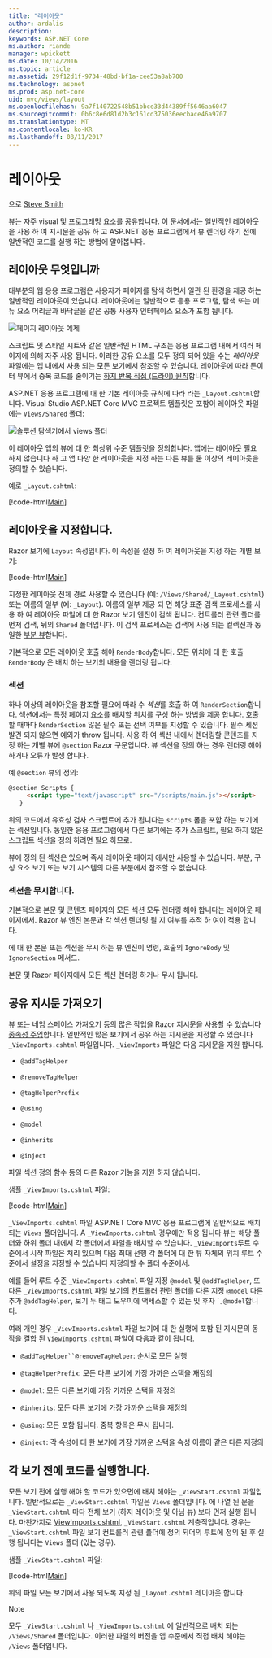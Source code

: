 ```yaml
---
title: "레이아웃"
author: ardalis
description: 
keywords: ASP.NET Core
ms.author: riande
manager: wpickett
ms.date: 10/14/2016
ms.topic: article
ms.assetid: 29f12d1f-9734-48bd-bf1a-cee53a8ab700
ms.technology: aspnet
ms.prod: asp.net-core
uid: mvc/views/layout
ms.openlocfilehash: 9a7f140722548b51bbce33d44389ff5646aa6047
ms.sourcegitcommit: 0b6c8e6d81d2b3c161cd375036eecbace46a9707
ms.translationtype: MT
ms.contentlocale: ko-KR
ms.lasthandoff: 08/11/2017
---
```

# <a name="layout"></a>레이아웃

으로 [Steve Smith](http://ardalis.com)

뷰는 자주 visual 및 프로그래밍 요소를 공유합니다. 이 문서에서는 일반적인 레이아웃을 사용 하 여 지시문을 공유 하 고 ASP.NET 응용 프로그램에서 뷰 렌더링 하기 전에 일반적인 코드를 실행 하는 방법에 알아봅니다.

## <a name="what-is-a-layout"></a>레이아웃 무엇입니까

대부분의 웹 응용 프로그램은 사용자가 페이지를 탐색 하면서 일관 된 환경을 제공 하는 일반적인 레이아웃이 있습니다. 레이아웃에는 일반적으로 응용 프로그램, 탐색 또는 메뉴 요소 머리글과 바닥글을 같은 공통 사용자 인터페이스 요소가 포함 됩니다.

![페이지 레이아웃 예제](layout/_static/page-layout.png)

스크립트 및 스타일 시트와 같은 일반적인 HTML 구조는 응용 프로그램 내에서 여러 페이지에 의해 자주 사용 됩니다. 이러한 공유 요소를 모두 정의 되어 있을 수는 *레이아웃* 파일에는 앱 내에서 사용 되는 모든 보기에서 참조할 수 있습니다. 레이아웃에 따라 든이 터 뷰에서 중복 코드를 줄이기는 [하지 반복 직접 (드라이) 원칙](http://deviq.com/don-t-repeat-yourself/)합니다.

ASP.NET 응용 프로그램에 대 한 기본 레이아웃 규칙에 따라 라는 `_Layout.cshtml`합니다. Visual Studio ASP.NET Core MVC 프로젝트 템플릿은 포함이 레이아웃 파일에는 `Views/Shared` 폴더:

![솔루션 탐색기에서 views 폴더](layout/_static/web-project-views.png)

이 레이아웃 앱의 뷰에 대 한 최상위 수준 템플릿을 정의합니다. 앱에는 레이아웃 필요 하지 않습니다 하 고 앱 다양 한 레이아웃을 지정 하는 다른 뷰를 둘 이상의 레이아웃을 정의할 수 있습니다.

예로 `_Layout.cshtml`:

[!code-html[Main](../../common/samples/WebApplication1/Views/Shared/_Layout.cshtml?highlight=42,66)]

## <a name="specifying-a-layout"></a>레이아웃을 지정합니다.

Razor 보기에 `Layout` 속성입니다. 이 속성을 설정 하 여 레이아웃을 지정 하는 개별 보기:

[!code-html[Main](../../common/samples/WebApplication1/Views/_ViewStart.cshtml?highlight=2)]

지정한 레이아웃 전체 경로 사용할 수 있습니다 (예: `/Views/Shared/_Layout.cshtml`) 또는 이름의 일부 (예: `_Layout`). 이름의 일부 제공 되 면 해당 표준 검색 프로세스를 사용 하 여 레이아웃 파일에 대 한 Razor 보기 엔진이 검색 됩니다. 컨트롤러 관련 폴더를 먼저 검색, 뒤의 `Shared` 폴더입니다. 이 검색 프로세스는 검색에 사용 되는 컬렉션과 동일한 [부분 뷰](partial.md)합니다.

기본적으로 모든 레이아웃 호출 해야 `RenderBody`합니다. 모든 위치에 대 한 호출 `RenderBody` 은 배치 하는 보기의 내용을 렌더링 됩니다.

<a name=layout-sections-label></a>

### <a name="sections"></a>섹션

하나 이상의 레이아웃을 참조할 필요에 따라 수 *섹션*를 호출 하 여 `RenderSection`합니다. 섹션에서는 특정 페이지 요소를 배치할 위치를 구성 하는 방법을 제공 합니다. 호출할 때마다 `RenderSection` 않은 필수 또는 선택 여부를 지정할 수 있습니다. 필수 세션 발견 되지 않으면 예외가 throw 됩니다. 사용 하 여 섹션 내에서 렌더링할 콘텐츠를 지정 하는 개별 뷰에 `@section` Razor 구문입니다. 뷰 섹션을 정의 하는 경우 렌더링 해야 하거나 오류가 발생 합니다.

예 `@section` 뷰의 정의:

```html
@section Scripts {
     <script type="text/javascript" src="/scripts/main.js"></script>
   }
   ```

위의 코드에서 유효성 검사 스크립트에 추가 됩니다는 `scripts` 폼을 포함 하는 보기에는 섹션입니다. 동일한 응용 프로그램에서 다른 보기에는 추가 스크립트, 필요 하지 않은 스크립트 섹션을 정의 하려면 필요 하므로.

뷰에 정의 된 섹션은 있으며 즉시 레이아웃 페이지 에서만 사용할 수 있습니다. 부분, 구성 요소 보기 또는 보기 시스템의 다른 부분에서 참조할 수 없습니다.

### <a name="ignoring-sections"></a>섹션을 무시합니다.

기본적으로 본문 및 콘텐츠 페이지의 모든 섹션 모두 렌더링 해야 합니다는 레이아웃 페이지에서. Razor 뷰 엔진 본문과 각 섹션 렌더링 될 지 여부를 추적 하 여이 적용 합니다.

에 대 한 본문 또는 섹션을 무시 하는 뷰 엔진이 명령, 호출의 `IgnoreBody` 및 `IgnoreSection` 메서드.

본문 및 Razor 페이지에서 모든 섹션 렌더링 하거나 무시 됩니다.

<a name=viewimports></a>

## <a name="importing-shared-directives"></a>공유 지시문 가져오기

뷰 또는 네임 스페이스 가져오기 등의 많은 작업을 Razor 지시문을 사용할 수 있습니다 [종속성 주입](dependency-injection.md)합니다. 일반적인 많은 보기에서 공유 하는 지시문을 지정할 수 있습니다 `_ViewImports.cshtml` 파일입니다. `_ViewImports` 파일은 다음 지시문을 지원 합니다.

* `@addTagHelper`

* `@removeTagHelper`

* `@tagHelperPrefix`

* `@using`

* `@model`

* `@inherits`

* `@inject`

파일 섹션 정의 함수 등의 다른 Razor 기능을 지원 하지 않습니다.

샘플 `_ViewImports.cshtml` 파일:

[!code-html[Main](../../common/samples/WebApplication1/Views/_ViewImports.cshtml)]

`_ViewImports.cshtml` 파일 ASP.NET Core MVC 응용 프로그램에 일반적으로 배치 되는 `Views` 폴더입니다. A `_ViewImports.cshtml` 경우에만 적용 됩니다 뷰는 해당 폴더와 하위 폴더 내에서 각 폴더에서 파일을 배치할 수 있습니다. `_ViewImports`루트 수준에서 시작 파일은 처리 있으며 다음 최대 선행 각 폴더에 대 한 뷰 자체의 위치 루트 수준에서 설정을 지정할 수 있습니다 재정의할 수 폴더 수준에서.

예를 들어 루트 수준 `_ViewImports.cshtml` 파일 지정 `@model` 및 `@addTagHelper`, 또 다른 `_ViewImports.cshtml` 파일 보기의 컨트롤러 관련 폴더를 다른 지정 `@model` 다른 추가 `@addTagHelper`, 보기 두 태그 도우미에 액세스할 수 있는 및 후자 ´ ֲ `@model`합니다.

여러 개인 경우 `_ViewImports.cshtml` 파일 보기에 대 한 실행에 포함 된 지시문의 동작을 결합 된 `ViewImports.cshtml` 파일이 다음과 같이 됩니다.

* `@addTagHelper``@removeTagHelper`: 순서로 모든 실행

* `@tagHelperPrefix`: 모든 다른 보기에 가장 가까운 스택을 재정의

* `@model`: 모든 다른 보기에 가장 가까운 스택을 재정의

* `@inherits`: 모든 다른 보기에 가장 가까운 스택을 재정의

* `@using`: 모든 포함 됩니다. 중복 항목은 무시 됩니다.

* `@inject`: 각 속성에 대 한 보기에 가장 가까운 스택을 속성 이름이 같은 다른 재정의

<a name=viewstart></a>

## <a name="running-code-before-each-view"></a>각 보기 전에 코드를 실행합니다.

모든 보기 전에 실행 해야 할 코드가 있으면에 배치 해야는 `_ViewStart.cshtml` 파일입니다. 일반적으로는 `_ViewStart.cshtml` 파일은 `Views` 폴더입니다. 에 나열 된 문을 `_ViewStart.cshtml` 마다 전체 보기 (하지 레이아웃 및 아님 뷰) 보다 먼저 실행 됩니다. 마찬가지로 [ViewImports.cshtml](xref:mvc/views/layout#viewimports), `_ViewStart.cshtml` 계층적입니다. 경우는 `_ViewStart.cshtml` 파일 보기 컨트롤러 관련 폴더에 정의 되어의 루트에 정의 된 후 실행 됩니다는 `Views` 폴더 (있는 경우).

샘플 `_ViewStart.cshtml` 파일:

[!code-html[Main](../../common/samples/WebApplication1/Views/_ViewStart.cshtml)]

위의 파일 모든 보기에서 사용 되도록 지정 된 `_Layout.cshtml` 레이아웃 합니다.

> [!NOTE]
> 모두 `_ViewStart.cshtml` 나 `_ViewImports.cshtml` 에 일반적으로 배치 되는 `/Views/Shared` 폴더입니다. 이러한 파일의 버전을 앱 수준에서 직접 배치 해야는 `/Views` 폴더입니다.
